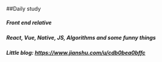 ##Daily study

##### Front end relative 
##### React, Vue, Native, JS, Algorithms and some funny things
##### Little blog: https://www.jianshu.com/u/cdb0bea0bffc

